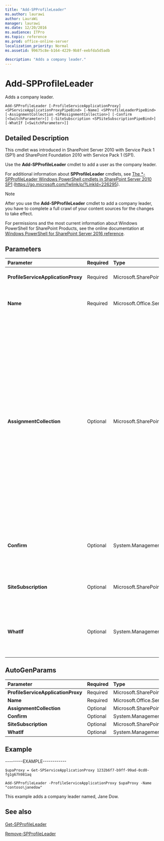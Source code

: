 ```yaml
---
title: "Add-SPProfileLeader"
ms.author: laurawi
author: LauraWi
manager: laurawi
ms.date: 12/20/2016
ms.audience: ITPro
ms.topic: reference
ms.prod: office-online-server
localization_priority: Normal
ms.assetid: 99675c8e-b164-4229-9b8f-eebfda5d5adb

description: "Adds a company leader."
---
```


# Add-SPProfileLeader

Adds a company leader.
  
```
Add-SPProfileLeader [-ProfileServiceApplicationProxy] <SPServiceApplicationProxyPipeBind> [-Name] <SPProfileLeaderPipeBind> [-AssignmentCollection <SPAssignmentCollection>] [-Confirm [<SwitchParameter>]] [-SiteSubscription <SPSiteSubscriptionPipeBind>] [-WhatIf [<SwitchParameter>]]
```

## Detailed Description

This cmdlet was introduced in SharePoint Server 2010 with Service Pack 1 (SP1) and SharePoint Foundation 2010 with Service Pack 1 (SP1).
  
Use the **Add-SPProfileLeader** cmdlet to add a user as the company leader. 
  
For additional information about **SPProfileLeader** cmdlets, see [The \*-SPProfileLeader Windows PowerShell cmdlets in SharePoint Server 2010 SP1](https://go.microsoft.com/fwlink/p/?LinkId=226295) (https://go.microsoft.com/fwlink/p/?LinkId=226295). 
  
> [!NOTE]
> After you use the **Add-SPProfileLeader** cmdlet to add a company leader, you have to complete a full crawl of your content sources for the changes to take effect. 
  
For permissions and the most current information about Windows PowerShell for SharePoint Products, see the online documentation at [Windows PowerShell for SharePoint Server 2016 reference](https://go.microsoft.com/fwlink/p/?LinkId=671715).
  
## Parameters

|**Parameter**|**Required**|**Type**|**Description**|
|:-----|:-----|:-----|:-----|
|**ProfileServiceApplicationProxy** <br/> |Required  <br/> |Microsoft.SharePoint.PowerShell.SPServiceApplicationProxyPipeBind  <br/> |Specifies the name of the User Profile Service Application Proxy to use.  <br/> |
|**Name** <br/> |Required  <br/> |Microsoft.Office.Server.UserProfiles.PowerShell.SPProfileLeaderPipeBind  <br/> |Specifies the account name to be added as a leader for the new User Profile Service application. For example, Contoso\Joe.  <br/> |
|**AssignmentCollection** <br/> |Optional  <br/> |Microsoft.SharePoint.PowerShell.SPAssignmentCollection  <br/> |Manages objects for the purpose of proper disposal. Use of objects, such as **SPWeb** or **SPSite**, can use large amounts of memory and use of these objects in Windows PowerShell scripts requires proper memory management. Using the **SPAssignment** object, you can assign objects to a variable and dispose of the objects after they are needed to free up memory. When **SPWeb**, **SPSite**, or **SPSiteAdministration** objects are used, the objects are automatically disposed of if an assignment collection or the **Global** parameter is not used.  <br/> > [!NOTE]> When the **Global** parameter is used, all objects are contained in the global store. If objects are not immediately used, or disposed of by using the **Stop-SPAssignment** command, an out-of-memory scenario can occur.           |
|**Confirm** <br/> |Optional  <br/> |System.Management.Automation.SwitchParameter  <br/> |Prompts you for confirmation before executing the command. For more information, type the following command: **get-help about_commonparameters** <br/> |
|**SiteSubscription** <br/> |Optional  <br/> |Microsoft.SharePoint.PowerShell.SPSiteSubscriptionPipeBind  <br/> |Specifies the account under which this service should run. This parameter is mandatory in a hosted-environment and optional in a non-hosted environment.  <br/> |
|**WhatIf** <br/> |Optional  <br/> |System.Management.Automation.SwitchParameter  <br/> |Displays a message that describes the effect of the command instead of executing the command. For more information, type the following command: **get-help about_commonparameters** <br/> |
   
## AutoGenParams

|**Parameter**|**Required**|**Type**|**Description**|
|:-----|:-----|:-----|:-----|
|**ProfileServiceApplicationProxy** <br/> |Required  <br/> |Microsoft.SharePoint.PowerShell.SPServiceApplicationProxyPipeBind  <br/> ||
|**Name** <br/> |Required  <br/> |Microsoft.Office.Server.UserProfiles.PowerShell.SPProfileLeaderPipeBind  <br/> ||
|**AssignmentCollection** <br/> |Optional  <br/> |Microsoft.SharePoint.PowerShell.SPAssignmentCollection  <br/> ||
|**Confirm** <br/> |Optional  <br/> |System.Management.Automation.SwitchParameter  <br/> ||
|**SiteSubscription** <br/> |Optional  <br/> |Microsoft.SharePoint.PowerShell.SPSiteSubscriptionPipeBind  <br/> ||
|**WhatIf** <br/> |Optional  <br/> |System.Management.Automation.SwitchParameter  <br/> ||
   
## Example

---------EXAMPLE------------ 
  
```
$upaProxy = Get-SPServiceApplicationProxy 1232b6f7-b9ff-99ad-0cd0-fg1g67h981aq
```

```
Add-SPProfileLeader -ProfileServiceApplicationProxy $upaProxy -Name "contoso\janedow"
```

This example adds a company leader named, Jane Dow.
  
## See also

#### 

[Get-SPProfileLeader](get-spprofileleader.md)
  
[Remove-SPProfileLeader](remove-spprofileleader.md)


